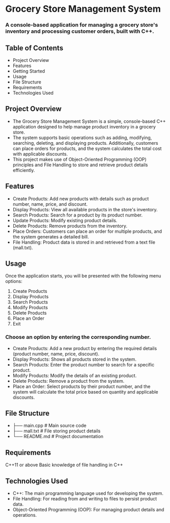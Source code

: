 # Grocery Store Management System
### A console-based application for managing a grocery store's inventory and processing customer orders, built with C++.
## Table of Contents
- Project Overview
- Features
- Getting Started
- Usage
- File Structure
- Requirements
- Technologies Used

## Project Overview
- The Grocery Store Management System is a simple, console-based C++ application designed to help manage product inventory in a grocery store. 
- The system supports basic operations such as adding, modifying, searching, deleting, and displaying products. Additionally, customers can place orders for products, and the system calculates the total cost with applicable discounts.
- This project makes use of Object-Oriented Programming (OOP) principles and File Handling to store and retrieve product details efficiently.

## Features
- Create Products: Add new products with details such as product number, name, price, and discount.
- Display Products: View all available products in the store's inventory.
- Search Products: Search for a product by its product number.
- Update Products: Modify existing product details.
- Delete Products: Remove products from the inventory.
- Place Orders: Customers can place an order for multiple products, and the system generates a detailed bill.
- File Handling: Product data is stored in and retrieved from a text file (mall.txt).
  
## Usage
Once the application starts, you will be presented with the following menu options:

1. Create Products
2. Display Products
3. Search Products
4. Modify Products
5. Delete Products
6. Place an Order
7. Exit

### Choose an option by entering the corresponding number.

- Create Products: Add a new product by entering the required details (product number, name, price, discount).
- Display Products: Shows all products stored in the system.
- Search Products: Enter the product number to search for a specific product.
- Modify Products: Modify the details of an existing product.
- Delete Products: Remove a product from the system.
- Place an Order: Select products by their product number, and the system will calculate the total price based on quantity and applicable discounts.

## File Structure

- ├── main.cpp          # Main source code
- ├── mall.txt          # File storing product details
- └── README.md         # Project documentation

## Requirements
C++11 or above
Basic knowledge of file handling in C++

## Technologies Used
- C++: The main programming language used for developing the system.
- File Handling: For reading from and writing to files to persist product data.
- Object-Oriented Programming (OOP): For managing product details and operations.
